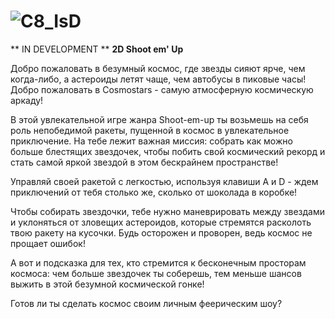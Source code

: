 # ![C8_IsD](https://github.com/user-attachments/assets/d87b26b7-b389-4e25-8dea-f2e9796dde5c)
**
IN DEVELOPMENT **
**2D Shoot em' Up**

Добро пожаловать в безумный космос, где звезды сияют ярче, чем когда-либо, а астероиды летят чаще, чем автобусы в пиковые часы! Добро пожаловать в Cosmostars - самую атмосферную космическую аркаду!

В этой увлекательной игре жанра Shoot-em-up ты возьмешь на себя роль непобедимой ракеты, пущенной в космос в увлекательное приключение. На тебе лежит важная миссия: собрать как можно больше блестящих звездочек, чтобы побить свой космический рекорд и стать самой яркой звездой в этом бескрайнем пространстве! 

Управляй своей ракетой с легкостью, используя клавиши A и D - ждем приключений от тебя столько же, сколько от шоколада в коробке! 

Чтобы собирать звездочки, тебе нужно маневрировать между звездами и уклоняться от зловещих астероидов, которые стремятся расколоть твою ракету на кусочки. Будь осторожен и проворен, ведь космос не прощает ошибок! 

А вот и подсказка для тех, кто стремится к бесконечным просторам космоса: чем больше звездочек ты соберешь, тем меньше шансов выжить в этой безумной космической гонке! 

Готов ли ты сделать космос своим личным феерическим шоу?

